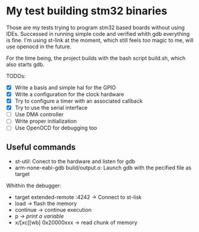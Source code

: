# My test building stm32 binaries

Those are my tests trying to program stm32 based boards without using IDEs.
Successed in running simple code and verified whith gdb everything is fine.
I'm using st-link at the moment, which still feels too magic to me, will use openocd in the future.

For the time being, the project builds with the bash script build.sh, which also starts gdb.

TODOs:
- [X] Write a basis and simple hal for the GPIO
- [X] Write a configuration for the clock hardware
- [X] Try to configure a timer with an associated callback
- [X] Try to use the serial interface
- [ ] Use DMA controller
- [ ] Write proper initialization
- [ ] Use OpenOCD for debugging too

## Useful commands
 - st-util: Conect to the hardware and listen for gdb
 - arm-none-eabi-gdb build/output.o: Launch gdb with the pecified file as target

 Whithin the debugger:
 - target extended-remote :4242 -> Connect to st-lisk
 - load -> flash the memory
 - continue -> continue execution
 - p <var> -> print a variable
 - x/<size>[xc][wb] 0x20000xxx -> read chunk of memory
